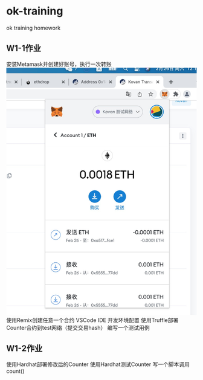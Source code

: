 # ok-training
ok training homework


## W1-1作业

安装Metamask并创建好账号，执行一次转账
![metamask](https://github.com/hejiujun/ok-training/blob/main/images/1645849079015.jpg)
使用Remix创建任意一个合约
VSCode IDE 开发环境配置
使用Truffle部署Counter合约到test网络（提交交易hash）
编写一个测试用例

## W1-2作业

使用Hardhat部署修改后的Counter
使用Hardhat测试Counter
写一个脚本调用count()

